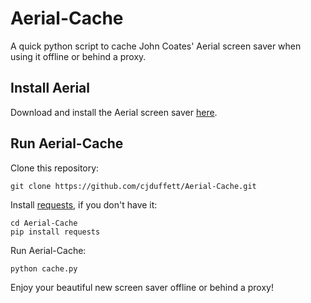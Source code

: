 # Aerial-Cache
A quick python script to cache John Coates' Aerial screen saver when using it offline or behind a proxy.

Install Aerial
--------------
Download and install the Aerial screen saver [here](https://github.com/JohnCoates/Aerial).

Run Aerial-Cache
------------------
Clone this repository:

```
git clone https://github.com/cjduffett/Aerial-Cache.git
```

Install [requests](http://docs.python-requests.org/en/master/), if you don't have it:

```
cd Aerial-Cache
pip install requests
```

Run Aerial-Cache:

```
python cache.py
```

Enjoy your beautiful new screen saver offline or behind a proxy!

